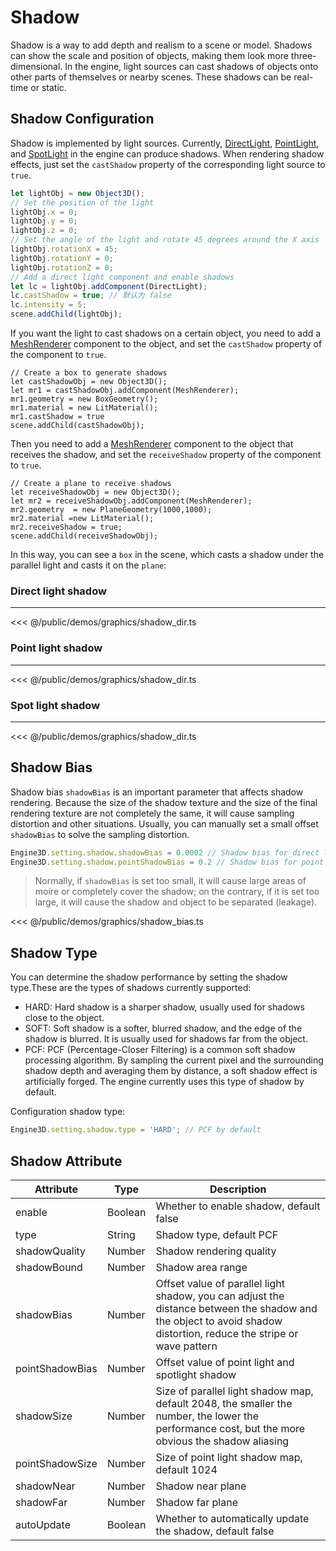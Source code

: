 # Shadow
Shadow is a way to add depth and realism to a scene or model. Shadows can show the scale and position of objects, making them look more three-dimensional. In the engine, light sources can cast shadows of objects onto other parts of themselves or nearby scenes. These shadows can be real-time or static.

## Shadow Configuration

Shadow is implemented by light sources. Currently, [DirectLight](/guide/graphics/lighting.html#DirectLight), [PointLight](/guide/graphics/lighting.html#PointLight), and [SpotLight](/guide/graphics/lighting.html#SpotLight) in the engine can produce shadows. When rendering shadow effects, just set the `castShadow` property of the corresponding light source to `true`.

```ts
let lightObj = new Object3D();
// Set the position of the light
lightObj.x = 0;
lightObj.y = 0;
lightObj.z = 0;
// Set the angle of the light and rotate 45 degrees around the X axis
lightObj.rotationX = 45;
lightObj.rotationY = 0;
lightObj.rotationZ = 0;
// Add a direct light component and enable shadows
let lc = lightObj.addComponent(DirectLight);
lc.castShadow = true; // 默认为 false
lc.intensity = 5;
scene.addChild(lightObj);
```

If you want the light to cast shadows on a certain object, you need to add a [MeshRenderer](/api/classes/MeshRenderer) component to the object, and set the `castShadow` property of the component to `true`.

```ts{6}
// Create a box to generate shadows
let castShadowObj = new Object3D();
let mr1 = castShadowObj.addComponent(MeshRenderer);
mr1.geometry = new BoxGeometry();
mr1.material = new LitMaterial();
mr1.castShadow = true
scene.addChild(castShadowObj);
```

Then you need to add a [MeshRenderer](/api/classes/MeshRenderer) component to the object that receives the shadow, and set the `receiveShadow` property of the component to `true`.

```ts{6}
// Create a plane to receive shadows
let receiveShadowObj = new Object3D();
let mr2 = receiveShadowObj.addComponent(MeshRenderer);
mr2.geometry  = new PlaneGeometry(1000,1000);
mr2.material =new LitMaterial();
mr2.receiveShadow = true;
scene.addChild(receiveShadowObj);
```
In this way, you can see a `box` in the scene, which casts a shadow under the parallel light and casts it on the `plane`:

### Direct light shadow
---
<Demo :height="500" src="/demos/graphics/shadow_dir.ts"></Demo>

<<< @/public/demos/graphics/shadow_dir.ts

### Point light shadow
---
<Demo :height="500" src="/demos/graphics/shadow_point.ts"></Demo>

<<< @/public/demos/graphics/shadow_dir.ts

### Spot light shadow
---
<Demo :height="500" src="/demos/graphics/shadow_spot.ts"></Demo>

<<< @/public/demos/graphics/shadow_dir.ts

## Shadow Bias
Shadow bias `shadowBias` is an important parameter that affects shadow rendering. Because the size of the shadow texture and the size of the final rendering texture are not completely the same, it will cause sampling distortion and other situations. Usually, you can manually set a small offset `shadowBias` to solve the sampling distortion.

```ts
Engine3D.setting.shadow.shadowBias = 0.0002 // Shadow bias for direct light
Engine3D.setting.shadow.pointShadowBias = 0.2 // Shadow bias for point light or spot light
```

> Normally, if `shadowBias` is set too small, it will cause large areas of moire or completely cover the shadow; on the contrary, if it is set too large, it will cause the shadow and object to be separated (leakage).

<Demo :height="500" src="/demos/graphics/shadow_bias.ts"></Demo>

<<< @/public/demos/graphics/shadow_bias.ts

## Shadow Type

You can determine the shadow performance by setting the shadow type.These are the types of shadows currently supported:
- HARD: Hard shadow is a sharper shadow, usually used for shadows close to the object.
- SOFT: Soft shadow is a softer, blurred shadow, and the edge of the shadow is blurred. It is usually used for shadows far from the object.
- PCF: PCF (Percentage-Closer Filtering) is a common soft shadow processing algorithm. By sampling the current pixel and the surrounding shadow depth and averaging them by distance, a soft shadow effect is artificially forged. The engine currently uses this type of shadow by default.

Configuration shadow type:
```ts
Engine3D.setting.shadow.type = 'HARD'; // PCF by default
```

<!-- <Demo :height="500" src="/demos/graphics/shadow_type.ts"></Demo>

<<< @/public/demos/graphics/shadow_type.ts -->

## Shadow Attribute

| Attribute       | Type    | Description                                                                                                                                                        |
|-----------------|---------|--------------------------------------------------------------------------------------------------------------------------------------------------------------------|
| enable          | Boolean | Whether to enable shadow, default false                                                                                                                            |
| type            | String  | Shadow type, default PCF                                                                                                                                           |
| shadowQuality   | Number  | Shadow rendering quality                                                                                                                                           |
| shadowBound     | Number  | Shadow area range                                                                                                                                                  |
| shadowBias      | Number  | Offset value of parallel light shadow, you can adjust the distance between the shadow and the object to avoid shadow distortion, reduce the stripe or wave pattern |
| pointShadowBias | Number  | Offset value of point light and spotlight shadow                                                                                                                   |
| shadowSize      | Number  | Size of parallel light shadow map, default 2048, the smaller the number, the lower the performance cost, but the more obvious the shadow aliasing                  |
| pointShadowSize | Number  | Size of point light shadow map, default 1024                                                                                                                       |
| shadowNear      | Number  | Shadow near plane                                                                                                                                                  |
| shadowFar       | Number  | Shadow far plane                                                                                                                                                   |
| autoUpdate      | Boolean | Whether to automatically update the shadow, default false                                                                                                          |
